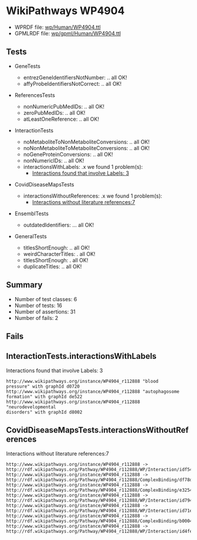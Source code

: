 # WikiPathways WP4904

* WPRDF file: [wp/Human/WP4904.ttl](../wp/Human/WP4904.ttl)
* GPMLRDF file: [wp/gpml/Human/WP4904.ttl](../wp/gpml/Human/WP4904.ttl)

## Tests

* GeneTests
    * entrezGeneIdentifiersNotNumber: .. all OK!
    * affyProbeIdentifiersNotCorrect: .. all OK!

* ReferencesTests
    * nonNumericPubMedIDs: .. all OK!
    * zeroPubMedIDs: .. all OK!
    * atLeastOneReference: .. all OK!

* InteractionTests
    * noMetaboliteToNonMetaboliteConversions: .. all OK!
    * noNonMetaboliteToMetaboliteConversions: .. all OK!
    * noGeneProteinConversions: .. all OK!
    * nonNumericIDs: .. all OK!
    * interactionsWithLabels: .x we found 1 problem(s):
        * [Interactions found that involve Labels: 3](#630d267a)

* CovidDiseaseMapsTests
    * interactionsWithoutReferences: .x we found 1 problem(s):
        * [Interactions without literature references:7](#aee88f59)

* EnsemblTests
    * outdatedIdentifiers: ... all OK!

* GeneralTests
    * titlesShortEnough: .. all OK!
    * weirdCharacterTitles: . all OK!
    * titlesShortEnough: . all OK!
    * duplicateTitles: .. all OK!

## Summary

* Number of test classes: 6
* Number of tests: 16
* Number of assertions: 31
* Number of fails: 2

## Fails

<a name="630d267a" />

## InteractionTests.interactionsWithLabels

Interactions found that involve Labels: 3
```
http://www.wikipathways.org/instance/WP4904_r112888 "blood
pressure" with graphId d0720
http://www.wikipathways.org/instance/WP4904_r112888 "autophagosome
formation" with graphId de522
http://www.wikipathways.org/instance/WP4904_r112888 "neurodevelopmental
disorders" with graphId d8002

```
<a name="aee88f59" />

## CovidDiseaseMapsTests.interactionsWithoutReferences

Interactions without literature references:7
```
http://www.wikipathways.org/instance/WP4904_r112888 -> http://rdf.wikipathways.org/Pathway/WP4904_r112888/WP/Interaction/idf54d419
http://www.wikipathways.org/instance/WP4904_r112888 -> http://rdf.wikipathways.org/Pathway/WP4904_r112888/ComplexBinding/df78d
http://www.wikipathways.org/instance/WP4904_r112888 -> http://rdf.wikipathways.org/Pathway/WP4904_r112888/ComplexBinding/e3254
http://www.wikipathways.org/instance/WP4904_r112888 -> http://rdf.wikipathways.org/Pathway/WP4904_r112888/WP/Interaction/id7947a72f
http://www.wikipathways.org/instance/WP4904_r112888 -> http://rdf.wikipathways.org/Pathway/WP4904_r112888/WP/Interaction/id71ecd0f3
http://www.wikipathways.org/instance/WP4904_r112888 -> http://rdf.wikipathways.org/Pathway/WP4904_r112888/ComplexBinding/b0004
http://www.wikipathways.org/instance/WP4904_r112888 -> http://rdf.wikipathways.org/Pathway/WP4904_r112888/WP/Interaction/id4fe61d16

```
